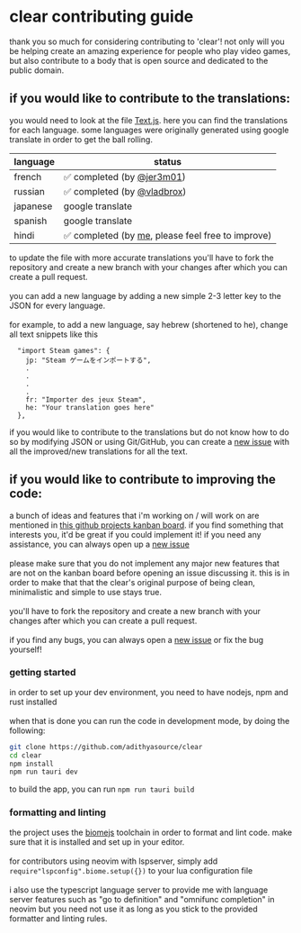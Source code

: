 # clear contributing guide

thank you so much for considering contributing to 'clear'! not only will you be helping create an amazing experience for people who play video games, but also contribute to a body that is open source and dedicated to the public domain.

## if you would like to contribute to the translations:

you would need to look at the file [Text.js](https://github.com/adithyasource/clear/blob/main/src/Text.js). here you can find the translations for each language. some languages were originally generated using google translate in order to get the ball rolling. 

| language  | status |
| ------------- | ------------- |
| french  | ✅ completed (by [@jer3m01](https://github.com/adithyasource/clear/pull/2))  |
| russian  | ✅ completed (by [@vladbrox](https://github.com/adithyasource/clear/issues/3))  |
| japanese  | google translate  |
| spanish  | google translate  |
| hindi  | ✅ completed (by [me](https://github.com/adithyasource/clear/commit/27fb8cf35fa3cbf12e3599de5067d64a83d3aed4), please feel free to improve) |


to update the file with more accurate translations you'll have to fork the repository and create a new branch with your changes after which you can create a pull request. \
\
you can add a new language by adding a new simple 2-3 letter key to the JSON for every language. \
\
for example, to add a new language, say hebrew (shortened to he), change all text snippets like this

```
  "import Steam games": {
    jp: "Steam ゲームをインポートする",
    .
    .
    .
    .
    fr: "Importer des jeux Steam",
    he: "Your translation goes here"
  },
```

if you would like to contribute to the translations but do not know how to do so by modifying JSON or using Git/GitHub, you can create a [new issue](https://github.com/adithyasource/clear/issues) with all the improved/new translations for all the text.

## if you would like to contribute to improving the code:

a bunch of ideas and features that i'm working on / will work on are mentioned in [this github projects kanban board](https://github.com/users/adithyasource/projects/3/views/9). if you find something that interests you, it'd be great if you could implement it! if you need any assistance, you can always open up a [new issue](https://github.com/adithyasource/clear/issues) \
\
please make sure that you do not implement any major new features that are not on the kanban board before
opening an issue discussing it. this is in order to make that that the clear's original purpose of being clean, minimalistic and simple to use stays true. \
\
you'll have to fork the repository and create a new branch with your changes after which you can create a pull request. \
\
if you find any bugs, you can always open a [new issue](https://github.com/adithyasource/clear/issues) or fix the bug yourself!

### getting started

in order to set up your dev environment, you need to have nodejs, npm and rust installed \
\
when that is done you can run the code in development mode, by doing the following:

```sh
git clone https://github.com/adithyasource/clear
cd clear
npm install
npm run tauri dev
```

to build the app, you can run ```npm run tauri build```

### formatting and linting

the project uses the [biomejs](https://biomejs.dev/) toolchain in order to format and lint code. make sure that it is installed and set up in your editor. \
\
for contributors using neovim with lspserver, simply add ```require"lspconfig".biome.setup({})``` to your lua configuration file \
\
i also use the typescript language server to provide me with language server features such as "go to definition" and "omnifunc completion" in neovim but you need not use it as long as you stick to the provided formatter and linting rules.
